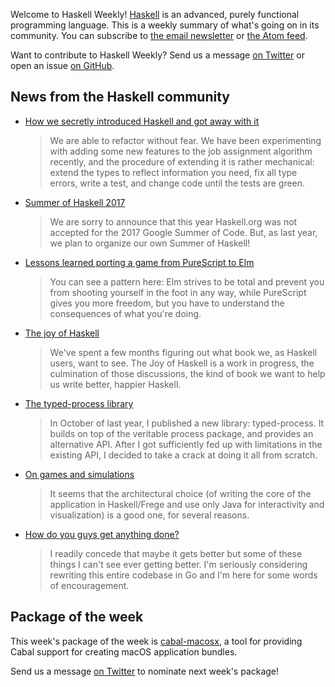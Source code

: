 Welcome to Haskell Weekly!
[Haskell](https://www.haskell.org) is an advanced, purely functional programming language.
This is a weekly summary of what's going on in its community.
You can subscribe to [the email newsletter](https://news.us10.list-manage.com/subscribe?u=49a6a2e17b12be2c5c4dcb232&id=ffbbbbd930)
or [the Atom feed](/haskell-weekly.atom).

Want to contribute to Haskell Weekly?
Send us a message [on Twitter](https://twitter.com/haskellweekly)
or open an issue [on GitHub](https://github.com/haskellweekly/haskellweekly.github.io).

## News from the Haskell community

-   [How we secretly introduced Haskell and got away with it](https://tech.channable.com/posts/2017-02-24-how-we-secretly-introduced-haskell-and-got-away-with-it.html)

    > We are able to refactor without fear. We have been experimenting with adding some new features to the job assignment algorithm recently, and the procedure of extending it is rather mechanical: extend the types to reflect information you need, fix all type errors, write a test, and change code until the tests are green.

-   [Summer of Haskell 2017](https://np.reddit.com/r/haskell/comments/5wpwkq/summer_of_haskell_2017/)

    > We are sorry to announce that this year Haskell.org was not accepted for the 2017 Google Summer of Code. But, as last year, we plan to organize our own Summer of Haskell!

-   [Lessons learned porting a game from PureScript to Elm](https://alpacaaa.net/blog/post/elm-purescript-in-depth-overview/)

    > You can see a pattern here: Elm strives to be total and prevent you from shooting yourself in the foot in any way, while PureScript gives you more freedom, but you have to understand the consequences of what you're doing.

-   [The joy of Haskell](https://joyofhaskell.com/posts/2017-02-28-welcome.html)

    > We've spent a few months figuring out what book we, as Haskell users, want to see. The Joy of Haskell is a work in progress, the culmination of those discussions, the kind of book we want to help us write better, happier Haskell.

-   [The typed-process library](https://www.fpcomplete.com/blog/2017/02/typed-process)

    > In October of last year, I published a new library: typed-process. It builds on top of the veritable process package, and provides an alternative API. After I got sufficiently fed up with limitations in the existing API, I decided to take a crack at doing it all from scratch.

-   [On games and simulations](https://www.jeroenkeiren.nl/blog/on-games-and-simulations/)

    > It seems that the architectural choice (of writing the core of the application in Haskell/Frege and use only Java for interactivity and visualization) is a good one, for several reasons.

-   [How do you guys get anything done?](https://np.reddit.com/r/haskell/comments/5wb5qw/how_do_you_guys_get_anything_done/)

    > I readily concede that maybe it gets better but some of these things I can't see ever getting better. I'm seriously considering rewriting this entire codebase in Go and I'm here for some words of encouragement.

## Package of the week

This week's package of the week is [cabal-macosx](https://hackage.haskell.org/package/cabal-macosx),
a tool for providing Cabal support for creating macOS application bundles.

Send us a message [on Twitter](https://twitter.com/haskellweekly) to nominate next week's package!
